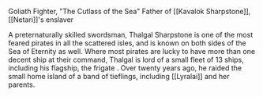 Goliath Fighter, "The Cutlass of the Sea" Father of [[Kavalok Sharpstone]], [[Netari]]'s enslaver

A preternaturally skilled swordsman, Thalgal Sharpstone is one of the most feared pirates in all the scattered isles, and is known on both sides of the Sea of Eternity as well. Where most pirates are lucky to have more than one decent ship at their command, Thalgal is lord of a small fleet of 13 ships, including his flagship, the frigate . Over twenty years ago, he raided the small home island of a band of tieflings, including [[Lyralai]] and her parents. 